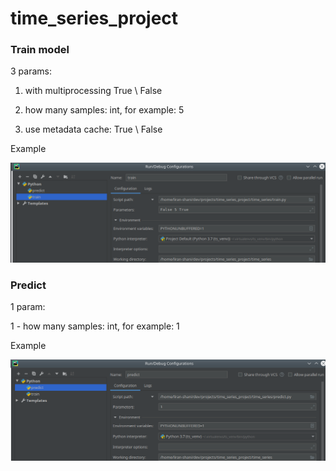 # time_series_project

### Train model

3 params:


1. with multiprocessing True \ False

2. how many samples: int, for example: 5

3. use metadata cache: True \ False

Example

![image info](./pics/train.png)

### Predict

1 param:


1 - how many samples: int, for example: 1

Example

![image info](./pics/predict.png)

